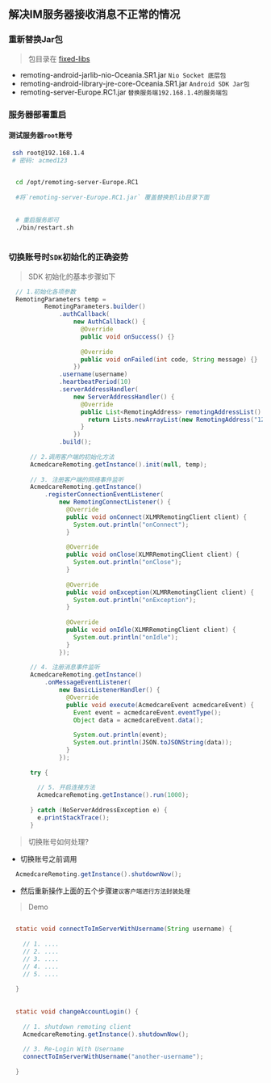 ## 解决IM服务器接收消息不正常的情况


### 重新替换Jar包

> 包目录在 [fixed-libs](http://115.29.47.72:8082/acmedback/acmedcare-im/tree/master/fixed-libs)

* remoting-android-jarlib-nio-Oceania.SR1.jar       `Nio Socket 底层包`
* remoting-android-library-jre-core-Oceania.SR1.jar   `Android SDK Jar包`
* remoting-server-Europe.RC1.jar              `替换服务端192.168.1.4的服务端包`


### 服务器部署重启

#### 测试服务器`root`账号

```bash
 ssh root@192.168.1.4
 # 密码: acmed123

```

```bash
  
  cd /opt/remoting-server-Europe.RC1
  
  #将`remoting-server-Europe.RC1.jar` 覆盖替换到lib目录下面
  
  
  # 重启服务即可
  ./bin/restart.sh
 
```

### 切换账号时`SDK`初始化的正确姿势


> SDK 初始化的基本步骤如下 

```java
  // 1.初始化各项参数
  RemotingParameters temp =
          RemotingParameters.builder()
              .authCallback(
                  new AuthCallback() {
                    @Override
                    public void onSuccess() {}
  
                    @Override
                    public void onFailed(int code, String message) {}
                  })
              .username(username)
              .heartbeatPeriod(10)
              .serverAddressHandler(
                  new ServerAddressHandler() {
                    @Override
                    public List<RemotingAddress> remotingAddressList() {
                      return Lists.newArrayList(new RemotingAddress("127.0.0.1", 8887, false));
                    }
                  })
              .build();
  
      // 2.调用客户端的初始化方法
      AcmedcareRemoting.getInstance().init(null, temp);
  
      // 3. 注册客户端的网络事件监听
      AcmedcareRemoting.getInstance()
          .registerConnectionEventListener(
              new RemotingConnectListener() {
                @Override
                public void onConnect(XLMRRemotingClient client) {
                  System.out.println("onConnect");
                }
  
                @Override
                public void onClose(XLMRRemotingClient client) {
                  System.out.println("onClose");
                }
  
                @Override
                public void onException(XLMRRemotingClient client) {
                  System.out.println("onException");
                }
  
                @Override
                public void onIdle(XLMRRemotingClient client) {
                  System.out.println("onIdle");
                }
              });
      
      // 4. 注册消息事件监听
      AcmedcareRemoting.getInstance()
          .onMessageEventListener(
              new BasicListenerHandler() {
                @Override
                public void execute(AcmedcareEvent acmedcareEvent) {
                  Event event = acmedcareEvent.eventType();
                  Object data = acmedcareEvent.data();
  
                  System.out.println(event);
                  System.out.println(JSON.toJSONString(data));
                }
              });
  
      try {
        
        // 5. 开启连接方法
        AcmedcareRemoting.getInstance().run(1000);
  
      } catch (NoServerAddressException e) {
        e.printStackTrace();
      }

```

> 切换账号如何处理?

* 切换账号之前调用

```java 
  AcmedcareRemoting.getInstance().shutdownNow();
```

* 然后重新操作上面的五个步骤`建议客户端进行方法封装处理`

> Demo

```java
  
  static void connectToImServerWithUsername(String username) {
  
    // 1. ....
    // 2. ....
    // 3. ....
    // 4. ....
    // 5. ....
  
  } 
  
  
  static void changeAccountLogin() {
    
    // 1. shutdown remoting client
    AcmedcareRemoting.getInstance().shutdownNow();
    
    // 3. Re-Login With Username
    connectToImServerWithUsername("another-username");
  
  }
  

```

